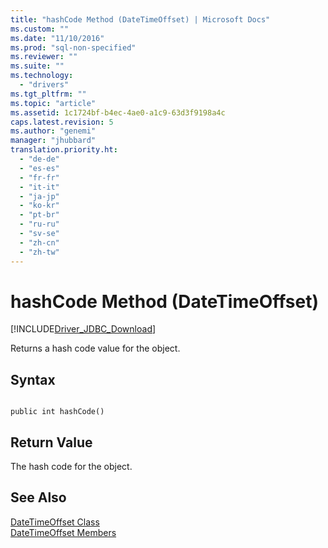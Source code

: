```yaml
---
title: "hashCode Method (DateTimeOffset) | Microsoft Docs"
ms.custom: ""
ms.date: "11/10/2016"
ms.prod: "sql-non-specified"
ms.reviewer: ""
ms.suite: ""
ms.technology: 
  - "drivers"
ms.tgt_pltfrm: ""
ms.topic: "article"
ms.assetid: 1c1724bf-b4ec-4ae0-a1c9-63d3f9198a4c
caps.latest.revision: 5
ms.author: "genemi"
manager: "jhubbard"
translation.priority.ht: 
  - "de-de"
  - "es-es"
  - "fr-fr"
  - "it-it"
  - "ja-jp"
  - "ko-kr"
  - "pt-br"
  - "ru-ru"
  - "sv-se"
  - "zh-cn"
  - "zh-tw"
---
```

# hashCode Method (DateTimeOffset)
[!INCLUDE[Driver_JDBC_Download](../../../connect/jdbc/includes)]

  Returns a hash code value for the object.  
  
## Syntax  
  
```  
  
public int hashCode()  
```  
  
## Return Value  
 The hash code for the object.  
  
## See Also  
 [DateTimeOffset Class](../../../connect/jdbc/reference/datetimeoffset-class.md)   
 [DateTimeOffset Members](../../../connect/jdbc/reference/datetimeoffset-members.md)  
  
  